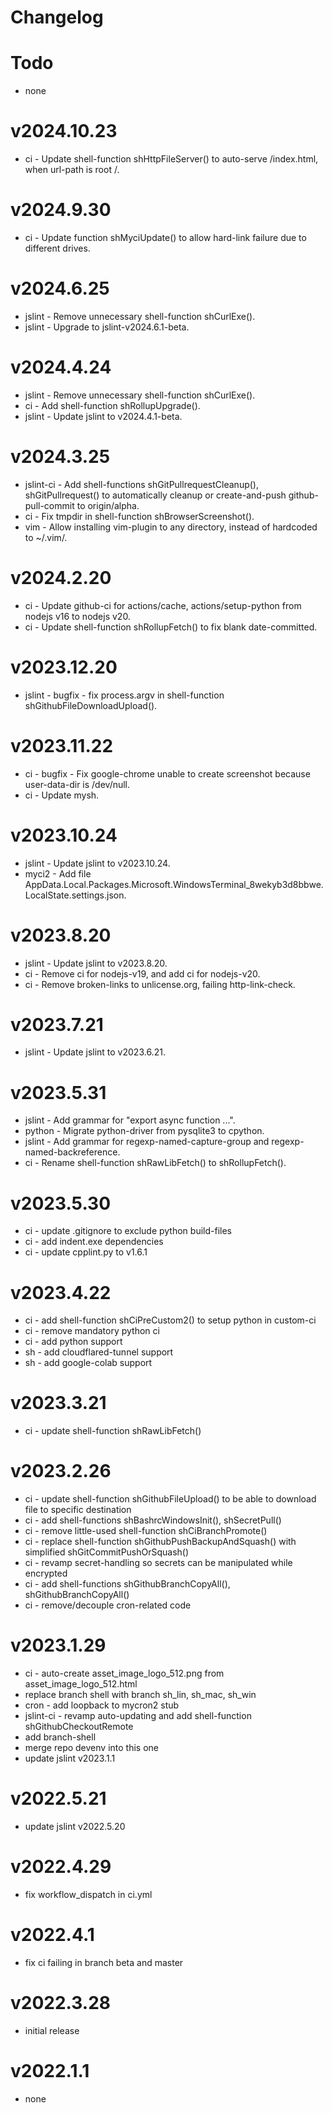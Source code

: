 # Changelog

# Todo
- none

# v2024.10.23
- ci - Update shell-function shHttpFileServer() to auto-serve /index.html, when url-path is root /.

# v2024.9.30
- ci - Update function shMyciUpdate() to allow hard-link failure due to different drives.

# v2024.6.25
- jslint - Remove unnecessary shell-function shCurlExe().
- jslint - Upgrade to jslint-v2024.6.1-beta.

# v2024.4.24
- jslint - Remove unnecessary shell-function shCurlExe().
- ci - Add shell-function shRollupUpgrade().
- jslint - Update jslint to v2024.4.1-beta.

# v2024.3.25
- jslint-ci - Add shell-functions shGitPullrequestCleanup(), shGitPullrequest() to automatically cleanup or create-and-push github-pull-commit to origin/alpha.
- ci - Fix tmpdir in shell-function shBrowserScreenshot().
- vim - Allow installing vim-plugin to any directory, instead of hardcoded to ~/.vim/.

# v2024.2.20
- ci - Update github-ci for actions/cache, actions/setup-python from nodejs v16 to nodejs v20.
- ci - Update shell-function shRollupFetch() to fix blank date-committed.

# v2023.12.20
- jslint - bugfix - fix process.argv in shell-function shGithubFileDownloadUpload().

# v2023.11.22
- ci - bugfix - Fix google-chrome unable to create screenshot because user-data-dir is /dev/null.
- ci - Update mysh.

# v2023.10.24
- jslint - Update jslint to v2023.10.24.
- myci2 - Add file AppData.Local.Packages.Microsoft.WindowsTerminal_8wekyb3d8bbwe.LocalState.settings.json.

# v2023.8.20
- jslint - Update jslint to v2023.8.20.
- ci - Remove ci for nodejs-v19, and add ci for nodejs-v20.
- ci - Remove broken-links to unlicense.org, failing http-link-check.

# v2023.7.21
- jslint - Update jslint to v2023.6.21.

# v2023.5.31
- jslint - Add grammar for "export async function ...".
- python - Migrate python-driver from pysqlite3 to cpython.
- jslint - Add grammar for regexp-named-capture-group and regexp-named-backreference.
- ci - Rename shell-function shRawLibFetch() to shRollupFetch().

# v2023.5.30
- ci - update .gitignore to exclude python build-files
- ci - add indent.exe dependencies
- ci - update cpplint.py to v1.6.1

# v2023.4.22
- ci - add shell-function shCiPreCustom2() to setup python in custom-ci
- ci - remove mandatory python ci
- ci - add python support
- sh - add cloudflared-tunnel support
- sh - add google-colab support

# v2023.3.21
- ci - update shell-function shRawLibFetch()

# v2023.2.26
- ci - update shell-function shGithubFileUpload() to be able to download file to specific destination
- ci - add shell-functions shBashrcWindowsInit(), shSecretPull()
- ci - remove little-used shell-function shCiBranchPromote()
- ci - replace shell-function shGithubPushBackupAndSquash() with simplified shGitCommitPushOrSquash()
- ci - revamp secret-handling so secrets can be manipulated while encrypted
- ci - add shell-functions shGithubBranchCopyAll(), shGithubBranchCopyAll()
- ci - remove/decouple cron-related code

# v2023.1.29
- ci - auto-create asset_image_logo_512.png from asset_image_logo_512.html
- replace branch shell with branch sh_lin, sh_mac, sh_win
- cron - add loopback to mycron2 stub
- jslint-ci - revamp auto-updating and add shell-function shGithubCheckoutRemote
- add branch-shell
- merge repo devenv into this one
- update jslint v2023.1.1

# v2022.5.21
- update jslint v2022.5.20

# v2022.4.29
- fix workflow_dispatch in ci.yml

# v2022.4.1
- fix ci failing in branch beta and master

# v2022.3.28
- initial release

# v2022.1.1
- none
